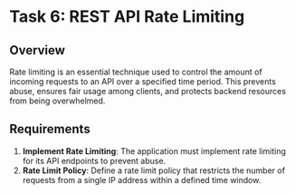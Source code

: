 # Task 6: REST API Rate Limiting

## Overview
Rate limiting is an essential technique used to control the amount of incoming requests to an API over a specified time period. This prevents abuse, ensures fair usage among clients, and protects backend resources from being overwhelmed.

## Requirements
1. **Implement Rate Limiting**: The application must implement rate limiting for its API endpoints to prevent abuse.
2. **Rate Limit Policy**: Define a rate limit policy that restricts the number of requests from a single IP address within a defined time window.



